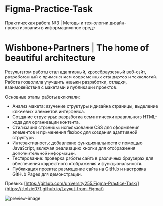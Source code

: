 # Figma-Practice-Task
Практическая работа №3 | Методы и технологии дизайн-проектирования в информационное среде

# Wishbone+Partners | The home of beautiful architecture

Результатом работы стал адаптивный, кроссбраузерный веб-сайт, разработанный с применением современных стандартов и технологий. Работа позволила улучшить навыки разработки, отладки, взаимодействия с макетами и публикации проектов.

Основные этапы работы включали:

- Анализ макета: изучение структуры и дизайна страницы, выделение ключевых элементов интерфейса.
- Создание структуры: разработка семантически правильного HTML-кода для организации контента.
- Стилизация страницы: использование CSS для оформления элементов и применения flexbox для создания адаптивной структуры.
- Интерактивность: добавление функциональности с помощью JavaScript, включая реализацию кнопки для отображения дополнительной информации.
- Тестирование: проверка работы сайта в различных браузерах для обеспечения корректного отображения и функциональности.
- Публикация проекта: размещение сайта на GitHub и настройка GitHub Pages для демонстрации.

Превью: [https://github.com/university255/Figma-Practice-Task/](https://stolzie071.github.io/Layout-from-Figma/)

![preview-image](https://github.com/user-attachments/assets/122fa834-e4a7-40f9-9a68-28f9dbc7f55f)
